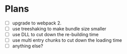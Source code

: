 # Plans

- [ ] upgrade to webpack 2.
- [ ] use treeshaking to make bundle size smaller
- [ ] use DLL to cut down the re-building time
- [ ] use multi entry chunks to cut down the loading time
- [ ] anything else?

